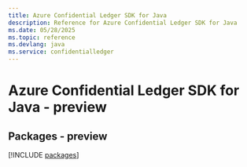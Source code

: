 ```yaml
---
title: Azure Confidential Ledger SDK for Java
description: Reference for Azure Confidential Ledger SDK for Java
ms.date: 05/28/2025
ms.topic: reference
ms.devlang: java
ms.service: confidentialledger
---
```

# Azure Confidential Ledger SDK for Java - preview
## Packages - preview
[!INCLUDE [packages](confidential-ledger-index.md)]